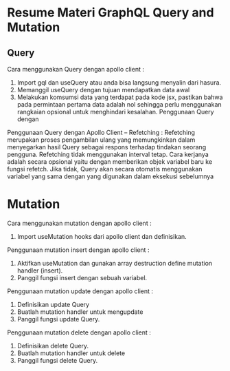 # Resume Materi GraphQL Query and Mutation

## Query

Cara menggunakan Query dengan apollo client :

1. Import gql dan useQuery atau anda bisa langsung menyalin dari hasura.
2. Memanggil useQuery dengan tujuan mendapatkan data awal
3. Melakukan komsumsi data yang terdapat pada kode jsx, pastikan bahwa pada permintaan pertama data adalah nol sehingga perlu menggunakan rangkaian opsional untuk menghindari kesalahan.
   Penggunaan Query dengan

Penggunaan Query dengan Apollo Client – Refetching : Refetching merupakan proses pengambilan ulang yang memungkinkan dalam menyegarkan hasil Query sebagai respons terhadap tindakan seorang pengguna. Refetching tidak menggunakan interval tetap. Cara kerjanya adalah secara opsional yaitu dengan memberikan objek variabel baru ke fungsi refetch. Jika tidak, Query akan secara otomatis menggunakan variabel yang sama dengan yang digunakan dalam eksekusi sebelumnya

# Mutation

Cara menggunakan mutation dengan apollo client :

1. Import useMutation hooks dari apollo client dan definisikan.

Penggunaan mutation insert dengan apollo client :

1. Aktifkan useMutation dan gunakan array destruction define mutation handler (insert).
2. Panggil fungsi insert dengan sebuah variabel.

Penggunaan mutation update dengan apollo client :

1. Definisikan update Query
2. Buatlah mutation handler untuk mengupdate
3. Panggil fungsi update Query.

Penggunaan mutation delete dengan apollo client :

1. Definisikan delete Query.
2. Buatlah mutation handler untuk delete
3. Panggil fungsi delete Query.
